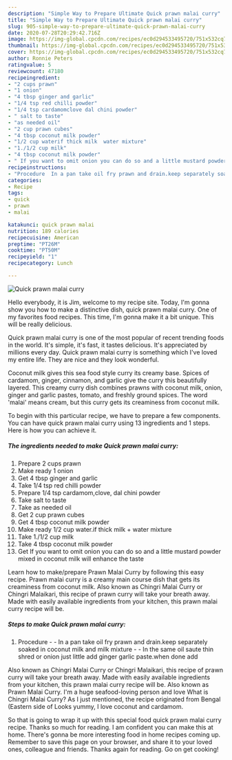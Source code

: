 ```yaml
---
description: "Simple Way to Prepare Ultimate Quick prawn malai curry"
title: "Simple Way to Prepare Ultimate Quick prawn malai curry"
slug: 905-simple-way-to-prepare-ultimate-quick-prawn-malai-curry
date: 2020-07-28T20:29:42.716Z
image: https://img-global.cpcdn.com/recipes/ec0d294533495720/751x532cq70/quick-prawn-malai-curry-recipe-main-photo.jpg
thumbnail: https://img-global.cpcdn.com/recipes/ec0d294533495720/751x532cq70/quick-prawn-malai-curry-recipe-main-photo.jpg
cover: https://img-global.cpcdn.com/recipes/ec0d294533495720/751x532cq70/quick-prawn-malai-curry-recipe-main-photo.jpg
author: Ronnie Peters
ratingvalue: 5
reviewcount: 47180
recipeingredient:
- "2 cups prawn"
- "1 onion"
- "4 tbsp ginger and garlic"
- "1/4 tsp red chilli powder"
- "1/4 tsp cardamomclove dal chini powder"
- " salt to taste"
- "as needed oil"
- "2 cup prawn cubes"
- "4 tbsp coconut milk powder"
- "1/2 cup waterif thick milk  water mixture"
- "1./1/2 cup milk"
- "4 tbsp coconut milk powder"
- " If you want to omit onion you can do so and a little mustard powder mixed in coconut milk will enhance the taste"
recipeinstructions:
- "Procedure  In a pan take oil fry prawn and drain.keep separately soaked in coconut milk and milk mixture   In the same oil saute thin shred or onion just little add ginger garlic paste.when done add"
categories:
- Recipe
tags:
- quick
- prawn
- malai

katakunci: quick prawn malai 
nutrition: 189 calories
recipecuisine: American
preptime: "PT26M"
cooktime: "PT50M"
recipeyield: "1"
recipecategory: Lunch

---
```



![Quick prawn malai curry](https://img-global.cpcdn.com/recipes/ec0d294533495720/751x532cq70/quick-prawn-malai-curry-recipe-main-photo.jpg)

Hello everybody, it is Jim, welcome to my recipe site. Today, I'm gonna show you how to make a distinctive dish, quick prawn malai curry. One of my favorites food recipes. This time, I'm gonna make it a bit unique. This will be really delicious.

Quick prawn malai curry is one of the most popular of recent trending foods in the world. It's simple, it's fast, it tastes delicious. It's appreciated by millions every day. Quick prawn malai curry is something which I've loved my entire life. They are nice and they look wonderful.

Coconut milk gives this sea food style curry its creamy base. Spices of cardamom, ginger, cinnamon, and garlic give the curry this beautifully layered. This creamy curry dish combines prawns with coconut milk, onion, ginger and garlic pastes, tomato, and freshly ground spices. The word &#39;malai&#39; means cream, but this curry gets its creaminess from coconut milk.


To begin with this particular recipe, we have to prepare a few components. You can have quick prawn malai curry using 13 ingredients and 1 steps. Here is how you can achieve it.

<!--inarticleads1-->

##### The ingredients needed to make Quick prawn malai curry:

1. Prepare 2 cups prawn
1. Make ready 1 onion
1. Get 4 tbsp ginger and garlic
1. Take 1/4 tsp red chilli powder
1. Prepare 1/4 tsp cardamom,clove, dal chini powder
1. Take  salt to taste
1. Take as needed oil
1. Get 2 cup prawn cubes
1. Get 4 tbsp coconut milk powder
1. Make ready 1/2 cup water.if thick milk + water mixture
1. Take 1./1/2 cup milk
1. Take 4 tbsp coconut milk powder
1. Get  If you want to omit onion you can do so and a little mustard powder mixed in coconut milk will enhance the taste


Learn how to make/prepare Prawn Malai Curry by following this easy recipe. Prawn malai curry is a creamy main course dish that gets its creaminess from coconut milk. Also known as Chingri Malai Curry or Chingri Malaikari, this recipe of prawn curry will take your breath away. Made with easily available ingredients from your kitchen, this prawn malai curry recipe will be. 

<!--inarticleads2-->

##### Steps to make Quick prawn malai curry:

1. Procedure -  - In a pan take oil fry prawn and drain.keep separately soaked in coconut milk and milk mixture -  -  In the same oil saute thin shred or onion just little add ginger garlic paste.when done add


Also known as Chingri Malai Curry or Chingri Malaikari, this recipe of prawn curry will take your breath away. Made with easily available ingredients from your kitchen, this prawn malai curry recipe will be. Also known as Prawn Malai Curry. I&#39;m a huge seafood-loving person and love What is Chingri Malai Curry? As I just mentioned, the recipe originated from Bengal (Eastern side of Looks yummy, I love coconut and cardamom. 

So that is going to wrap it up with this special food quick prawn malai curry recipe. Thanks so much for reading. I am confident you can make this at home. There's gonna be more interesting food in home recipes coming up. Remember to save this page on your browser, and share it to your loved ones, colleague and friends. Thanks again for reading. Go on get cooking!
